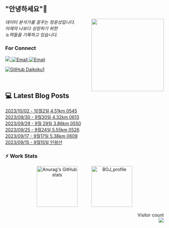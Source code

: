 
<h2> "안녕하세요"👋 </h2>
<img align='right' src="https://user-images.githubusercontent.com/50973778/144942576-b2f10b31-e628-43e4-b7da-3cc2144a5b73.gif" width="230">
<p><em> 데이터 분석가를 꿈꾸는 정윤성입니다.</br> 어제의 나보다 성장하기 위한 </br> 노력들을 기록하고 있습니다.</em></p>

### For Connect
<a href="https://blog.naver.com/jjys9047" target="_blank"><img src="https://img.shields.io/badge/-BLOG-brightgreen?style=flat-square&logo=Bloglovin&logoColor=white">
<a href="https://mail.google.com/mail/?view=cm&amp;fs=1&amp;to=jys9047@gmail.com" target="_blank"><img src="https://img.shields.io/badge/-Gmail-c14438?style=flat-square&logo=Gmail&logoColor=white" alt="Email">
<a href="mailto:jjys9047@naver.com" target="_blank"><img src="https://img.shields.io/badge/-Naver-brightgreen?style=flat-square&logo=Naver&logoColor=white" alt="Email">

[![GitHub Daikoku1](https://img.shields.io/github/followers/Daikoku1?label=follow&style=social)](https://github.com/Daikoku1)

</br>

## 💻 Latest Blog Posts
[2023/10/02 - 10월2일 4.51km 0545](https://blog.naver.com/jjys9047/223226720636) <br>
[2023/09/30 - 9월30일 4.32km 0613](https://blog.naver.com/jjys9047/223225353757) <br>
[2023/09/29 - 9월 29일 3.86km 0550](https://blog.naver.com/jjys9047/223224741267) <br>
[2023/09/25 - 9월24일 5.55km 0526](https://blog.naver.com/jjys9047/223220777450) <br>
[2023/09/17 - 9월17일 5.38km 0609](https://blog.naver.com/jjys9047/223214095855) <br>
[2023/09/15 - 9월15일 인왕산](https://blog.naver.com/jjys9047/223212673529) <br>


### ⚡ Work Stats
<p align = 'center'>
  <img src="https://github-readme-stats.vercel.app/api?username=Daikoku1&show_icons=true&theme=midnight-purple" alt="Anurag's GitHub stats" height="130" hspace="20"/>
  <img src="http://mazassumnida.wtf/api/v2/generate_badge?boj=jys9047" alt="BOJ_profile" height="130" hspace="20"/>
</p>

<p align="right"> 
  Visitor count<br>
  <img src="https://profile-counter.glitch.me/Daikoku1/count.svg" />
</p>
